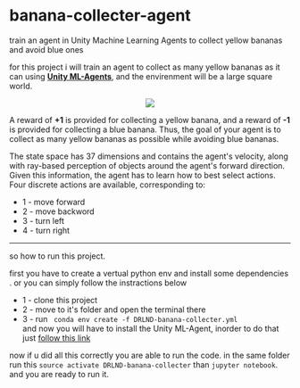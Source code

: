 # banana-collecter-agent
train an agent in Unity Machine Learning Agents to collect yellow bananas and avoid blue ones

for this project i will train an agent to collect as many yellow bananas as it can using [**Unity ML-Agents**](https://github.com/Unity-Technologies/ml-agents), and the envirenment will be a large square world.

<p align="center">
  <img src="https://video.udacity-data.com/topher/2018/June/5b1ab4b0_banana/banana.gif"/>
</p>

A reward of **+1** is provided for collecting a yellow banana, and a reward of **-1** is provided for collecting a blue banana. Thus, the goal of your agent is to collect as many yellow bananas as possible while avoiding blue bananas.

The state space has 37 dimensions and contains the agent's velocity, along with ray-based perception of objects around the agent's forward direction. Given this information, the agent has to learn how to best select actions. Four discrete actions are available, corresponding to:
 - 1 - move forward 
 - 2 - move backword
 - 3 - turn left 
 - 4 - turn right

---
so how to run this project.

first you have to create a vertual python env and  install some dependencies . or you can simply follow the instractions below
 - 1 - clone this project 
 - 2 - move to it's folder and open the terminal there 
 - 3 - run `  conda env create -f DRLND-banana-collecter.yml ` <br/>
 and now you will have to install the Unity ML-Agent, inorder to do that just [follow this link](https://github.com/Unity-Technologies/ml-agents/blob/master/docs/Installation.md) <br/>

now if u did all this correctly you are able to run the code. in the same folder run this ` source activate DRLND-banana-collecter ` than `jupyter notebook`. and you are ready to run it.

